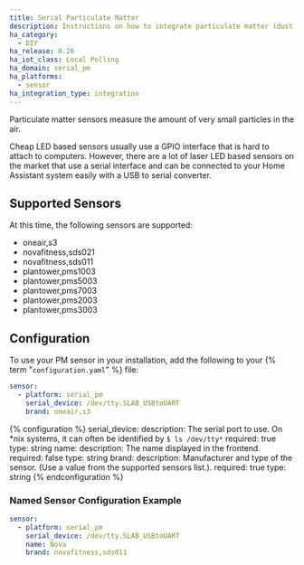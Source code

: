 ```yaml
---
title: Serial Particulate Matter
description: Instructions on how to integrate particulate matter (dust) sensors with Home Assistant.
ha_category:
  - DIY
ha_release: 0.26
ha_iot_class: Local Polling
ha_domain: serial_pm
ha_platforms:
  - sensor
ha_integration_type: integration
---
```


Particulate matter sensors measure the amount of very small particles in the air.

Cheap LED based sensors usually use a GPIO interface that is hard to attach to computers. However, there are a lot of laser LED based sensors on the market that use a serial interface and can be connected to your Home Assistant system easily with a USB to serial converter.

## Supported Sensors

At this time, the following sensors are supported:

- oneair,s3
- novafitness,sds021
- novafitness,sds011
- plantower,pms1003
- plantower,pms5003
- plantower,pms7003
- plantower,pms2003
- plantower,pms3003

## Configuration

To use your PM sensor in your installation, add the following to your {% term "`configuration.yaml`" %} file:

```yaml
sensor:
  - platform: serial_pm
    serial_device: /dev/tty.SLAB_USBtoUART
    brand: oneair,s3
```

{% configuration %}
serial_device:
  description: The serial port to use. On *nix systems, it can often be identified by `$ ls /dev/tty*`
  required: true
  type: string
name:
  description: The name displayed in the frontend.
  required: false
  type: string
brand:
  description: Manufacturer and type of the sensor. (Use a value from the supported sensors list.).
  required: true
  type: string
{% endconfiguration %}

### Named Sensor Configuration Example

```yaml
sensor:
  - platform: serial_pm
    serial_device: /dev/tty.SLAB_USBtoUART
    name: Nova
    brand: novafitness,sds011
```
